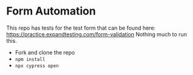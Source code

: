 # Form Automation
This repo has tests for the test form that can be found here: https://practice.expandtesting.com/form-validation
Nothing much to run this.
- Fork and clone the repo
- `npm install`
- `npx cypress open`
